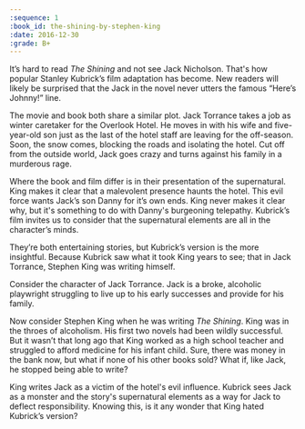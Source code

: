```yaml
---
:sequence: 1
:book_id: the-shining-by-stephen-king
:date: 2016-12-30
:grade: B+
---
```


It’s hard to read _The Shining_ and not see Jack Nicholson. That's how popular Stanley Kubrick’s film adaptation has become. New readers will likely be surprised that the Jack in the novel never utters the famous “Here’s Johnny!” line.

The movie and book both share a similar plot. Jack Torrance takes a job as winter caretaker for the Overlook Hotel. He moves in with his wife and five-year-old son just as the last of the hotel staff are leaving for the off-season. Soon, the snow comes, blocking the roads and isolating the hotel. Cut off from the outside world, Jack goes crazy and turns against his family in a murderous rage.

Where the book and film differ is in their presentation of the supernatural. King makes it clear that a malevolent presence haunts the hotel. This evil force wants Jack’s son Danny for it’s own ends. King never makes it clear why, but it's something to do with Danny's burgeoning telepathy. Kubrick’s film invites us to consider that the supernatural elements are all in the character’s minds.

They’re both entertaining stories, but Kubrick’s version is the more insightful. Because Kubrick saw what it took King years to see; that in Jack Torrance, Stephen King was writing himself.

Consider the character of Jack Torrance. Jack is a broke, alcoholic playwright struggling to live up to his early successes and provide for his family.

Now consider Stephen King when he was writing _The Shining_.  King was in the throes of alcoholism. His first two novels had been wildly successful. But it wasn’t that long ago that King worked as a high school teacher and struggled to afford medicine for his infant child. Sure, there was money in the bank now, but what if none of his other books sold? What if, like Jack, he stopped being able to write?

King writes Jack as a victim of the hotel's evil influence. Kubrick sees Jack as a monster and the story's supernatural elements as a way for Jack to deflect responsibility. Knowing this, is it any wonder that King hated Kubrick’s version?